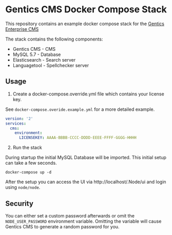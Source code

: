 # Gentics CMS Docker Compose Stack

This repository contains an example docker compose stack for the [Gentics Enterprise CMS](https://www.gentics.com/genticscms/software_contentmanagement.en.html)

The stack contains the following components:

* Gentics CMS   - CMS
* MySQL 5.7     - Database
* Elasticsearch - Search server
* Languagetool  - Spellchecker server

## Usage

1. Create a docker-compose.override.yml file which contains your license key.

See `docker-compose.overide.example.yml` for a more detailed example.

```yml
version: '2'
services:
  cms:
    environment:
      LICENSEKEY: AAAA-BBBB-CCCC-DDDD-EEEE-FFFF-GGGG-HHHH
```

2. Run the stack

During startup the initial MySQL Database will be imported. This initial setup can take a few seconds.

```
docker-compose up -d
```

After the setup you can access the UI via http://localhost/.Node/ui and login using `node/node`.

## Security

You can either set a custom password afterwards or omit the `NODE_USER_PASSWORD` environment variable. Omitting the variable will cause Gentics CMS to generate a random password for you.